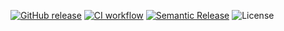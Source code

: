 [![GitHub release](https://img.shields.io/github/release/iaean/sr.svg&logo=github)](https://github.com/iaean/sr/releases/latest)
[![CI workflow](https://img.shields.io/github/workflow/status/iaean/sr/main?label=ci&logo=github)](https://github.com/iaean/sr/actions?workflow=main)
[![Semantic Release](https://img.shields.io/badge/semantic--release-angular-e10079?logo=semantic-release)](https://github.com/semantic-release/semantic-release)
![License](https://img.shields.io/github/license/iaean/sr)
